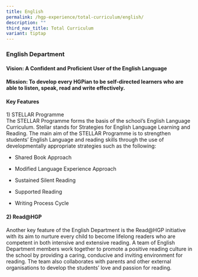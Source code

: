 ```yaml
---
title: English
permalink: /hgp-experience/total-curriculum/english/
description: ""
third_nav_title: Total Curriculum
variant: tiptap
---
```

<h3><strong>English Department</strong></h3>
<h4><strong>Vision</strong>: A Confident and Proficient User of the English Language</h4>
<h4><strong>Mission</strong>: To develop every HGPian to be self-directed learners who are able to listen, speak, read and write effectively.</h4>
<h4>Key Features</h4>
<p>1) STELLAR Programme
<br>The STELLAR Programme forms the basis of the school’s English Language
Curriculum. Stellar stands for Strategies for English Language Learning
and Reading. The main aim of the STELLAR Programme is to strengthen students’
English Language and reading skills through the use of developmentally
appropriate strategies such as the following:</p>
<ul data-tight="true" class="tight">
<li>
<p>Shared Book Approach</p>
</li>
<li>
<p>Modified Language Experience Approach</p>
</li>
<li>
<p>Sustained Silent Reading</p>
</li>
<li>
<p>Supported Reading</p>
</li>
<li>
<p>Writing Process Cycle</p>
</li>
</ul>
<h4>2) Read@HGP</h4>
<p>Another key feature of the English Department is the Read@HGP initiative
with its aim to nurture every child to become lifelong readers who are
competent in both intensive and extensive reading. A team of English Department
members work together to promote a positive reading culture in the school
by providing a caring, conducive and inviting environment for reading.
The team also collaborates with parents and other external organisations
to develop the students’ love and passion for reading.</p>
<p></p>
<p></p>